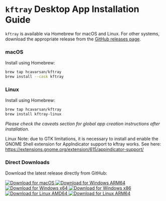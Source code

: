 
# `kftray` Desktop App Installation Guide

`kftray` is available via Homebrew for macOS and Linux. For other systems, download the appropriate release from the [GitHub releases page](https://github.com/hcavarsan/kftray/releases).

### macOS

Install using Homebrew:

```bash
brew tap hcavarsan/kftray
brew install --cask kftray
```

### Linux

Install using Homebrew:

```bash
brew tap hcavarsan/kftray
brew install kftray-linux
```


_Please check the caveats section for global app creation instructions after installation._

Linux Note: due to GTK limitations, it is necessary to install and enable the GNOME Shell extension for AppIndicator support to kftray works. See here: <https://extensions.gnome.org/extension/615/appindicator-support/>


### Direct Downloads

Download the latest release directly from GitHub:

<div align="left">
    <a href="https://github.com/hcavarsan/kftray/releases/latest/download/kftray_0.20.6_universal.dmg">
        <img src="https://img.shields.io/badge/macOS-Universal-grey.svg?style=for-the-badge&logo=apple" alt="Download for macOS" />
    </a>
    <a href="https://github.com/hcavarsan/kftray/releases/latest/download/kftray_0.20.6_arm64-setup.exe">
        <img src="https://img.shields.io/badge/Windows-ARM64-grey.svg?style=for-the-badge&logo=windows" alt="Download for Windows ARM64" />
    </a>
    <a href="https://github.com/hcavarsan/kftray/releases/latest/download/kftray_0.20.6_x64-setup.exe">
        <img src="https://img.shields.io/badge/Windows-x64-grey.svg?style=for-the-badge&logo=windows" alt="Download for Windows x64" />
    </a>
    <a href="https://github.com/hcavarsan/kftray/releases/latest/download/kftray_0.20.6_x86-setup.exe">
        <img src="https://img.shields.io/badge/Windows-x86-grey.svg?style=for-the-badge&logo=windows" alt="Download for Windows x86" />
    </a>
    <a href="https://github.com/hcavarsan/kftray/releases/latest/download/kftray_0.20.6_amd64.AppImage">
        <img src="https://img.shields.io/badge/Linux-x64-grey.svg?style=for-the-badge&logo=linux" alt="Download for Linux AMD64" />
    </a>
    <a href="https://github.com/hcavarsan/kftray/releases/latest/download/kftray_0.20.6_aarch64.AppImage">
        <img src="https://img.shields.io/badge/Linux-ARM64-grey.svg?style=for-the-badge&logo=linux" alt="Download for Linux ARM64" />
    </a>
</div>

<br>
<br>
